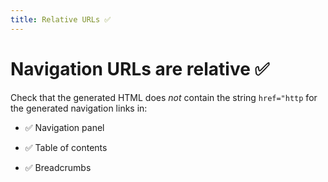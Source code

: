 ```yaml
---
title: Relative URLs ✅
---
```


# Navigation URLs are relative ✅

Check that the generated HTML does _not_ contain the string `href="http`
for the generated navigation links in:

- ✅ Navigation panel

- ✅ Table of contents

- ✅ Breadcrumbs
